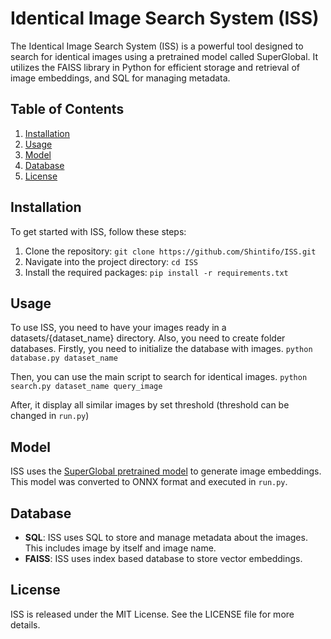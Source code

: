 # Identical Image Search System (ISS)
The Identical Image Search System (ISS) is a powerful tool designed to search for identical images using a pretrained model called SuperGlobal. It utilizes the FAISS library in Python for efficient storage and retrieval of image embeddings, and SQL for managing metadata.

## Table of Contents

1. [Installation](#installation)
2. [Usage](#usage)
3. [Model](#model)
4. [Database](#database)
5. [License](#license)

## Installation <a name="installation"></a>

To get started with ISS, follow these steps:

1. Clone the repository: `git clone https://github.com/Shintifo/ISS.git`
2. Navigate into the project directory: `cd ISS`
3. Install the required packages: `pip install -r requirements.txt`

## Usage <a name="usage"></a>

To use ISS, you need to have your images ready in a datasets/{dataset_name} directory. 
Also, you need to create folder databases.
Firstly, you need to initialize the database with images. `python database.py dataset_name`

Then, you can use the main script to search for identical images. `python search.py dataset_name query_image`

After, it display all similar images by set threshold (threshold can be changed in `run.py`)

## Model <a name="model"></a>

ISS uses the [SuperGlobal pretrained model](https://github.com/ShihaoShao-GH/SuperGlobal) to generate image embeddings. 
This model was converted to ONNX format and executed in `run.py`.

## Database <a name="database"></a>

- **SQL**: ISS uses SQL to store and manage metadata about the images. This includes image by itself and image name.
- **FAISS**: ISS uses index based database to store vector embeddings.

## License <a name="license"></a>
ISS is released under the MIT License. See the LICENSE file for more details.
